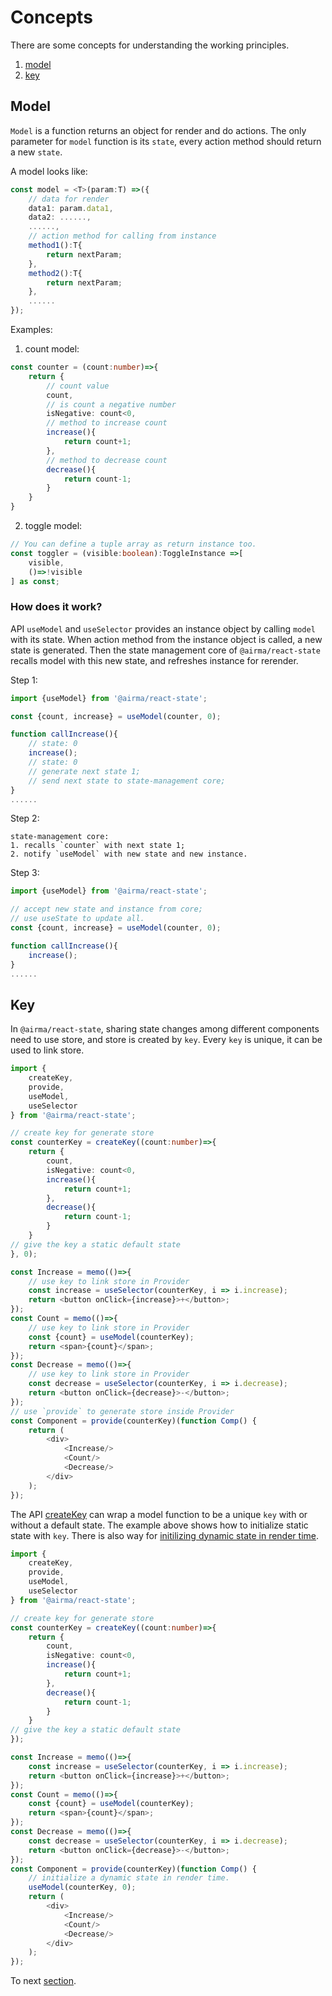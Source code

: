 # Concepts

There are some concepts for understanding the working principles.

1. [model](/react-state/concepts?id=model)
2. [key](/react-state/concepts?id=key)

## Model

`Model` is a function returns an object for render and do actions. The only parameter for `model` function is its `state`, every action method should return a new `state`.

A model looks like:

```ts
const model = <T>(param:T) =>({
    // data for render
    data1: param.data1,
    data2: ......,
    ......,
    // action method for calling from instance 
    method1():T{
        return nextParam;
    },
    method2():T{
        return nextParam;
    },
    ......
});
```

Examples:

1. count model:

```ts
const counter = (count:number)=>{
    return {
        // count value
        count,
        // is count a negative number
        isNegative: count<0,
        // method to increase count
        increase(){
            return count+1;
        },
        // method to decrease count
        decrease(){
            return count-1;
        }
    }
}
```

2. toggle model:

```ts
// You can define a tuple array as return instance too.
const toggler = (visible:boolean):ToggleInstance =>[
    visible, 
    ()=>!visible
] as const;
```

### How does it work?

API `useModel` and `useSelector` provides an instance object by calling `model` with its state. When action method from the instance object is called, a new state is generated. Then the state management core of `@airma/react-state` recalls model with this new state, and refreshes instance for rerender.

Step 1:

```ts
import {useModel} from '@airma/react-state';

const {count, increase} = useModel(counter, 0);

function callIncrease(){
    // state: 0
    increase(); 
    // state: 0
    // generate next state 1;
    // send next state to state-management core;
}
......
```

Step 2:

```
state-management core:
1. recalls `counter` with next state 1;
2. notify `useModel` with new state and new instance.
```

Step 3:

```ts
import {useModel} from '@airma/react-state';

// accept new state and instance from core;
// use useState to update all.
const {count, increase} = useModel(counter, 0);

function callIncrease(){
    increase();
}
......
```

## Key

In `@airma/react-state`, sharing state changes among different components need to use store, and store is created by `key`. Every `key` is unique, it can be used to link store.

```ts
import {
    createKey,
    provide,
    useModel,
    useSelector
} from '@airma/react-state';

// create key for generate store
const counterKey = createKey((count:number)=>{
    return {
        count,
        isNegative: count<0,
        increase(){
            return count+1;
        },
        decrease(){
            return count-1;
        }
    }
// give the key a static default state
}, 0);

const Increase = memo(()=>{
    // use key to link store in Provider
    const increase = useSelector(counterKey, i => i.increase);
    return <button onClick={increase}>+</button>;
});
const Count = memo(()=>{
    // use key to link store in Provider
    const {count} = useModel(counterKey);
    return <span>{count}</span>;
});
const Decrease = memo(()=>{
    // use key to link store in Provider
    const decrease = useSelector(counterKey, i => i.decrease);
    return <button onClick={decrease}>-</button>;
});
// use `provide` to generate store inside Provider
const Component = provide(counterKey)(function Comp() {
    return (
        <div>
            <Increase/>
            <Count/>
            <Decrease/>
        </div>
    );
});
```

The API [createKey](/react-state/api?id=createkey) can wrap a model function to be a unique `key` with or without a default state. The example above shows how to initialize static state with `key`. There is also way for [initilizing dynamic state in render time](/react-state/index?id=initialize-a-dynamic-state-for-store-in-render).

```ts
import {
    createKey,
    provide,
    useModel,
    useSelector
} from '@airma/react-state';

// create key for generate store
const counterKey = createKey((count:number)=>{
    return {
        count,
        isNegative: count<0,
        increase(){
            return count+1;
        },
        decrease(){
            return count-1;
        }
    }
// give the key a static default state
});

const Increase = memo(()=>{
    const increase = useSelector(counterKey, i => i.increase);
    return <button onClick={increase}>+</button>;
});
const Count = memo(()=>{
    const {count} = useModel(counterKey);
    return <span>{count}</span>;
});
const Decrease = memo(()=>{
    const decrease = useSelector(counterKey, i => i.decrease);
    return <button onClick={decrease}>-</button>;
});
const Component = provide(counterKey)(function Comp() {
    // initialize a dynamic state in render time.
    useModel(counterKey, 0);
    return (
        <div>
            <Increase/>
            <Count/>
            <Decrease/>
        </div>
    );
});
```

To next [section](/react-state/guides).
